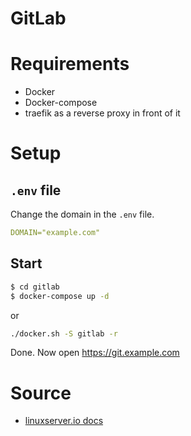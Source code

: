 # GitLab

# Requirements
- Docker
- Docker-compose
- traefik as a reverse proxy in front of it

# Setup
## `.env` file
Change the domain in the `.env` file.
```yaml
DOMAIN="example.com"
```

## Start
```sh
$ cd gitlab
$ docker-compose up -d
```
or
```sh
./docker.sh -S gitlab -r
```

Done. Now open  https://git.example.com

# Source
- [linuxserver.io docs](https://docs.gitlab.com/ee/install/docker.html)